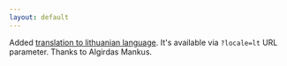 ```yaml
---
layout: default
---
```


Added [translation to lithuanian language](/features/lithuanian.html). It's available via `?locale=lt` URL parameter. Thanks to Algirdas Mankus.